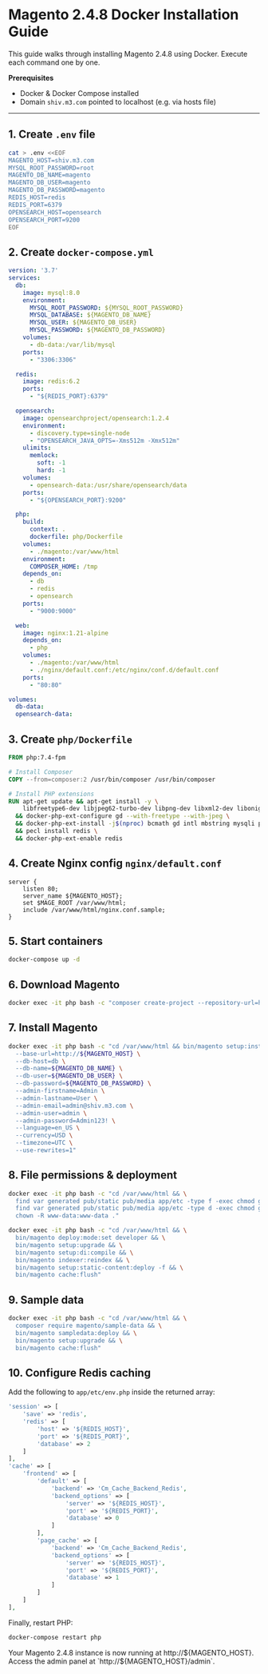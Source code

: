 # Magento 2.4.8 Docker Installation Guide

This guide walks through installing Magento 2.4.8 using Docker. Execute each command one by one.

**Prerequisites**
- Docker & Docker Compose installed
- Domain `shiv.m3.com` pointed to localhost (e.g. via hosts file)

---

## 1. Create `.env` file

```bash
cat > .env <<EOF
MAGENTO_HOST=shiv.m3.com
MYSQL_ROOT_PASSWORD=root
MAGENTO_DB_NAME=magento
MAGENTO_DB_USER=magento
MAGENTO_DB_PASSWORD=magento
REDIS_HOST=redis
REDIS_PORT=6379
OPENSEARCH_HOST=opensearch
OPENSEARCH_PORT=9200
EOF
```

## 2. Create `docker-compose.yml`

```yaml
version: '3.7'
services:
  db:
    image: mysql:8.0
    environment:
      MYSQL_ROOT_PASSWORD: ${MYSQL_ROOT_PASSWORD}
      MYSQL_DATABASE: ${MAGENTO_DB_NAME}
      MYSQL_USER: ${MAGENTO_DB_USER}
      MYSQL_PASSWORD: ${MAGENTO_DB_PASSWORD}
    volumes:
      - db-data:/var/lib/mysql
    ports:
      - "3306:3306"

  redis:
    image: redis:6.2
    ports:
      - "${REDIS_PORT}:6379"

  opensearch:
    image: opensearchproject/opensearch:1.2.4
    environment:
      - discovery.type=single-node
      - "OPENSEARCH_JAVA_OPTS=-Xms512m -Xmx512m"
    ulimits:
      memlock:
        soft: -1
        hard: -1
    volumes:
      - opensearch-data:/usr/share/opensearch/data
    ports:
      - "${OPENSEARCH_PORT}:9200"

  php:
    build:
      context: .
      dockerfile: php/Dockerfile
    volumes:
      - ./magento:/var/www/html
    environment:
      COMPOSER_HOME: /tmp
    depends_on:
      - db
      - redis
      - opensearch
    ports:
      - "9000:9000"

  web:
    image: nginx:1.21-alpine
    depends_on:
      - php
    volumes:
      - ./magento:/var/www/html
      - ./nginx/default.conf:/etc/nginx/conf.d/default.conf
    ports:
      - "80:80"

volumes:
  db-data:
  opensearch-data:
```

## 3. Create `php/Dockerfile`

```dockerfile
FROM php:7.4-fpm

# Install Composer
COPY --from=composer:2 /usr/bin/composer /usr/bin/composer

# Install PHP extensions
RUN apt-get update && apt-get install -y \
    libfreetype6-dev libjpeg62-turbo-dev libpng-dev libxml2-dev libonig-dev libzip-dev zip unzip git \
  && docker-php-ext-configure gd --with-freetype --with-jpeg \
  && docker-php-ext-install -j$(nproc) bcmath gd intl mbstring mysqli pdo_mysql soap xsl zip opcache \
  && pecl install redis \
  && docker-php-ext-enable redis
```

## 4. Create Nginx config `nginx/default.conf`

```nginx
server {
    listen 80;
    server_name ${MAGENTO_HOST};
    set $MAGE_ROOT /var/www/html;
    include /var/www/html/nginx.conf.sample;
}
```

## 5. Start containers

```bash
docker-compose up -d
```

## 6. Download Magento

```bash
docker exec -it php bash -c "composer create-project --repository-url=https://repo.magento.com/ magento/project-community-edition=2.4.8 /var/www/html"
```

## 7. Install Magento

```bash
docker exec -it php bash -c "cd /var/www/html && bin/magento setup:install \
  --base-url=http://${MAGENTO_HOST} \
  --db-host=db \
  --db-name=${MAGENTO_DB_NAME} \
  --db-user=${MAGENTO_DB_USER} \
  --db-password=${MAGENTO_DB_PASSWORD} \
  --admin-firstname=Admin \
  --admin-lastname=User \
  --admin-email=admin@shiv.m3.com \
  --admin-user=admin \
  --admin-password=Admin123! \
  --language=en_US \
  --currency=USD \
  --timezone=UTC \
  --use-rewrites=1"
```

## 8. File permissions & deployment

```bash
docker exec -it php bash -c "cd /var/www/html && \
  find var generated pub/static pub/media app/etc -type f -exec chmod g+w {} + && \
  find var generated pub/static pub/media app/etc -type d -exec chmod g+ws {} + && \
  chown -R www-data:www-data ."
```

```bash
docker exec -it php bash -c "cd /var/www/html && \
  bin/magento deploy:mode:set developer && \
  bin/magento setup:upgrade && \
  bin/magento setup:di:compile && \
  bin/magento indexer:reindex && \
  bin/magento setup:static-content:deploy -f && \
  bin/magento cache:flush"
```

## 9. Sample data

```bash
docker exec -it php bash -c "cd /var/www/html && \
  composer require magento/sample-data && \
  bin/magento sampledata:deploy && \
  bin/magento setup:upgrade && \
  bin/magento cache:flush"
```

## 10. Configure Redis caching

Add the following to `app/etc/env.php` inside the returned array:

```php
'session' => [
    'save' => 'redis',
    'redis' => [
        'host' => '${REDIS_HOST}',
        'port' => '${REDIS_PORT}',
        'database' => 2
    ]
],
'cache' => [
    'frontend' => [
        'default' => [
            'backend' => 'Cm_Cache_Backend_Redis',
            'backend_options' => [
                'server' => '${REDIS_HOST}',
                'port' => '${REDIS_PORT}',
                'database' => 0
            ]
        ],
        'page_cache' => [
            'backend' => 'Cm_Cache_Backend_Redis',
            'backend_options' => [
                'server' => '${REDIS_HOST}',
                'port' => '${REDIS_PORT}',
                'database' => 1
            ]
        ]
    ]
],
```  

Finally, restart PHP:

```bash
docker-compose restart php
```

Your Magento 2.4.8 instance is now running at http://${MAGENTO_HOST}. Access the admin panel at `http://${MAGENTO_HOST}/admin`.
